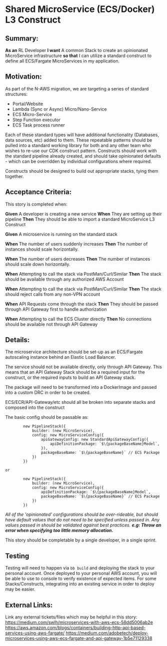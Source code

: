 
# Shared MicroService (ECS/Docker) L3 Construct
## Summary:
**As an** RL Developer **I want** A common Stack to create an opinionated MicroService infrastructure **so that** I can utilize a standard construct to define all ECS/Fargate MicroServices in my application.

## Motivation:
As part of the N-AWS migration, we are targeting a series of standard structures:

- Portal/Website
- Lambda (Sync or Async) Micro/Nano-Service
- ECS Micro-Service
- Step Function executor
- ECS Task process runner

Each of these standard types will have additional functionality (Databases, data sources, etc) added to them. These repeatable patterns should be pulled into a standard working library for both   and any other team who wishes to re-use our CDK construct pattern. Constructs should work with the standard pipeline already created, and should take opinionated defaults - which can be overridden by individual configurations where required.

Constructs should be designed to build out appropriate stacks, tying them together.

## Acceptance Criteria:
This story is completed when:

**Given** A developer is creating a new service
**When** They are setting up their pipeline
**Then** They should be able to import a standard MicroService L3 Construct

**Given** A microservice is running on the standard stack

**When** The number of users suddenly increases
**Then** The number of instances should scale horizontally.

**When** The number of users decreases
**Then** The number of instances should scale down horizontally.

**When** Attempting to call the stack via PostMan/Curl/Similar
**Then** The stack should be available through any authorized AWS Account

**When** Attempting to call the stack via PostMan/Curl/Similar
**Then** The stack should reject calls from any non-VPN account

**When** API Requests come through the stack
**Then** They should be passed through API Gateway first to handle authorization

**When** Attempting to call the ECS Cluster directly
**Then** No connections should be available not through API Gateway

## Details:

The microservice architecture should be set-up as an ECS/Fargate autoscaling instance behind an Elastic Load Balancer.

The service should not be available directly, only through API Gateway. This means that an API Gateway Stack should be a required input for the construct, or the required inputs to build an API Gateway stack.

The package will need to be transformed into a DockerImage and passed into a custom DRC in order to be created.

ECS/ECR/API-Gateway/etc should all be broken into separate stacks and composed into the  construct

The basic config should be passable as:

```
        new PipelineStack({
            builder: (new MicroService),
            config: new MicroServiceConfig({
                apiGatewayConfig: new StandardApiGatewayConfig({
                    apiDefinitionPackage: `$\{packageBaseName}Model`,
                }),
                packageBaseName: `$\{packageBaseName}` // ECS Package
            })
        })

or

        new PipelineStack({
            builder: (new MicroService),
            config: new MicroServiceConfig({
                apiDefinitionPackage: `$\{packageBaseName}Model`,
                packageBaseName: `$\{packageBaseName}` // ECS Package
            })
        })
```

*All of the 'opinionated' configurations should be over-rideable, but should have default values that do not need to be specified unless passed in. Any values passed in should be validated against best practices. **e.g: Throw an error when specifying too little memory allocation.***

This story should be completable by a single developer, in a single sprint.

## Testing
Testing will need to happen via `bb build` and deploying the stack to your personal account. Once deployed to your personal AWS account, you will be able to use to console to verify existence of expected items. For some Stacks/Constructs, integrating into an existing service in order to deploy may be easier.

## External Links:
Link any external tickets/files which may be helpful in this story:
https://medium.com/swlh/microservices-with-aws-ecs-58dd5006ab2e
https://aws.amazon.com/blogs/containers/building-http-api-based-services-using-aws-fargate/
https://medium.com/adobetech/deploy-microservices-using-aws-ecs-fargate-and-api-gateway-1b5e71129338
